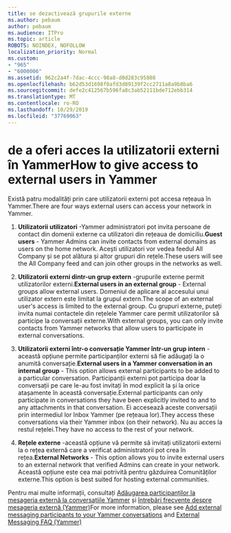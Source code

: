 ```yaml
---
title: se dezactivează grupurile externe
ms.author: pebaum
author: pebaum
ms.audience: ITPro
ms.topic: article
ROBOTS: NOINDEX, NOFOLLOW
localization_priority: Normal
ms.custom:
- "965"
- "6000006"
ms.assetid: 962c2a4f-7dac-4ccc-98a8-d0d283c95808
ms.openlocfilehash: b62d53d1698f0afd3d89139f2cc2711a8a9b8ba6
ms.sourcegitcommit: defe2c412567b596fa8c3ab52111bde712ebb314
ms.translationtype: MT
ms.contentlocale: ro-RO
ms.lasthandoff: 10/29/2019
ms.locfileid: "37769063"
---
```

# <a name="how-to-give-access-to-external-users-in-yammer"></a><span data-ttu-id="14760-102">de a oferi acces la utilizatorii externi în Yammer</span><span class="sxs-lookup"><span data-stu-id="14760-102">How to give access to external users in Yammer</span></span>

<span data-ttu-id="14760-103">Există patru modalități prin care utilizatorii externi pot accesa rețeaua în Yammer.</span><span class="sxs-lookup"><span data-stu-id="14760-103">There are four ways external users can access your network in Yammer.</span></span>
  
1. <span data-ttu-id="14760-104">**Utilizatorii utilizatori** -Yammer administratori pot invita persoane de contact din domenii externe ca utilizatori din rețeaua de domiciliu.</span><span class="sxs-lookup"><span data-stu-id="14760-104">**Guest users** - Yammer Admins can invite contacts from external domains as users on the home network.</span></span> <span data-ttu-id="14760-105">Acești utilizatori vor vedea feedul All Company și se pot alătura și altor grupuri din rețele.</span><span class="sxs-lookup"><span data-stu-id="14760-105">These users will see the All Company feed and can join other groups in the networks as well.</span></span>

2. <span data-ttu-id="14760-106">**Utilizatorii externi dintr-un grup extern** -grupurile externe permit utilizatorilor externi.</span><span class="sxs-lookup"><span data-stu-id="14760-106">**External users in an external group** - External groups allow external users.</span></span> <span data-ttu-id="14760-107">Domeniul de aplicare al accesului unui utilizator extern este limitat la grupul extern.</span><span class="sxs-lookup"><span data-stu-id="14760-107">The scope of an external user's access is limited to the external group.</span></span> <span data-ttu-id="14760-108">Cu grupuri externe, puteți invita numai contactele din rețelele Yammer care permit utilizatorilor să participe la conversații externe.</span><span class="sxs-lookup"><span data-stu-id="14760-108">With external groups, you can only invite contacts from Yammer networks that allow users to participate in external conversations.</span></span>

3. <span data-ttu-id="14760-109">**Utilizatorii externi într-o conversație Yammer într-un grup intern** -această opțiune permite participanților externi să fie adăugați la o anumită conversație.</span><span class="sxs-lookup"><span data-stu-id="14760-109">**External users in a Yammer conversation in an internal group** - This option allows external participants to be added to a particular conversation.</span></span> <span data-ttu-id="14760-110">Participanții externi pot participa doar la conversații pe care le-au fost invitați în mod explicit la și la orice atașamente în această conversație.</span><span class="sxs-lookup"><span data-stu-id="14760-110">External participants can only participate in conversations they have been explicitly invited to and to any attachments in that conversation.</span></span> <span data-ttu-id="14760-111">Ei accesează aceste conversații prin intermediul lor Inbox Yammer (pe rețeaua lor).</span><span class="sxs-lookup"><span data-stu-id="14760-111">They access these conversations via their Yammer inbox (on their network).</span></span> <span data-ttu-id="14760-112">Nu au acces la restul rețelei.</span><span class="sxs-lookup"><span data-stu-id="14760-112">They have no access to the rest of your network.</span></span>

4. <span data-ttu-id="14760-113">**Rețele externe** -această opțiune vă permite să invitați utilizatorii externi la o rețea externă care a verificat administratorii pot crea în rețea.</span><span class="sxs-lookup"><span data-stu-id="14760-113">**External Networks** - This option allows you to invite external users to an external network that verified Admins can create in your network.</span></span> <span data-ttu-id="14760-114">Această opțiune este cea mai potrivită pentru găzduirea Comunităților externe.</span><span class="sxs-lookup"><span data-stu-id="14760-114">This option is best suited for hosting external communities.</span></span>

<span data-ttu-id="14760-115">Pentru mai multe informații, consultați [Adăugarea participanților la mesageria externă la conversațiile Yammer](https://docs.microsoft.com/yammer/work-with-external-users/add-external-participants) și [întrebări frecvente despre mesageria externă (Yammer)](https://docs.microsoft.com/yammer/work-with-external-users/external-messaging-faq)</span><span class="sxs-lookup"><span data-stu-id="14760-115">For more information, please see [Add external messaging participants to your Yammer conversations](https://docs.microsoft.com/yammer/work-with-external-users/add-external-participants) and [External Messaging FAQ (Yammer)](https://docs.microsoft.com/yammer/work-with-external-users/external-messaging-faq)</span></span>
  